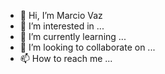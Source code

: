 - 👋 Hi, I’m Marcio Vaz
- 👀 I’m interested in ...
- 🌱 I’m currently learning ...
- 💞️ I’m looking to collaborate on ...
- 📫 How to reach me ...

<!---
VazMarcio/VazMarcio is a ✨ special ✨ repository because its `README.md` (this file) appears on your GitHub profile.
You can click the Preview link to take a look at your changes.
--->
